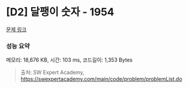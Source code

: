 # [D2] 달팽이 숫자 - 1954 

[문제 링크](https://swexpertacademy.com/main/code/problem/problemDetail.do?contestProbId=AV5PobmqAPoDFAUq) 

### 성능 요약

메모리: 18,676 KB, 시간: 103 ms, 코드길이: 1,353 Bytes



> 출처: SW Expert Academy, https://swexpertacademy.com/main/code/problem/problemList.do